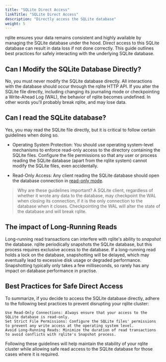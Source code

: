 ```yaml
---
title: "SQLite Direct Access"
linkTitle: "SQLite Direct Access"
description: "Directly access the SQLite database"
weight: 5
---
```


rqlite ensures your data remains consistent and highly available by managing the SQLite database under the hood. Direct access to this SQLite database can result in data loss if not done correctly. This guide outlines best practices for safely interacting with the underlying SQLite database.

## Can I Modify the SQLite Database Directly?

No, you must never modify the SQLite database directly. All interactions with the database should occur through the rqlite HTTP API. If you alter the SQLite file directly, including changing its journaling mode or checkpointing a Write-Ahead Log (WAL), the behavior of rqlite becomes undefined. In other words you'll probably break rqlite, and may lose data.

## Can I read the SQLite database?
Yes, you may read the SQLite file directly, but it is critical to follow certain guidelines when doing so.

- Operating System Protection: You should use operating system-level mechanisms to enforce read-only access to the directory containing the SQLite files. Configure the file permissions so that any user or process reading the SQLite database (apart from the rqlite system) cannot modify the SQLite files, even accidentally.

- Read-Only Access: Any client reading the SQLite database should open the database connection in [read-only mode](https://www.sqlite.org/c3ref/open.html).

> Why are these guidelines important? A SQLite client, regardless of whether it wrote any data to the database, may checkpoint the WAL when closing its connection, if it is the only connection to the database when it closes. Checkpointing the WAL will alter the state of the database and will break rqlite.

## The impact of Long-Running Reads

Long-running read transactions can interfere with rqlite's ability to _snapshot_ the database. rqlite periodically snapshots the SQLite database, but this process requires exclusive access to the database. If a long-running read holds a lock on the database, snapshotting will be delayed, which may eventually lead to excessive disk usage or degraded performance. Snapshotting typically only takes a few milliseconds, so rarely has any impact on database performance in practise.

## Best Practices for Safe Direct Access

To summarize, if you decide to access the SQLite database directly, adhere to the following best practices to prevent disrupting your rqlite cluster:

    Use Read-Only Connections: Always ensure that your access to the SQLite database is read-only.
    Set Strict File Permissions: Configure the SQLite files' permissions to prevent any write access at the operating system level.
    Avoid Long-Running Reads: Minimize the duration of read transactions to avoid conflicts with rqlite's Snapshot process.

Following these guidelines will help maintain the stability of your rqlite cluster while allowing safe read access to the SQLite database for those cases where it is required.